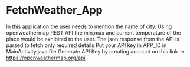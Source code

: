 # FetchWeather_App
In this application the user needs to mention the name of city.
Using openweathermap REST API the min,max and current temperature of the place would be exhibited to the user.
The json response from the API is parsed to fetch only required details
Put your API key in APP_ID in MainActivity.java file
Generate API Key by creating account on this link -> https://openweathermap.org/api
